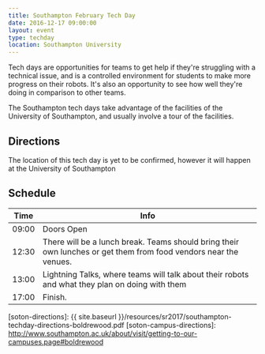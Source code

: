 ```yaml
---
title: Southampton February Tech Day
date: 2016-12-17 09:00:00
layout: event
type: techday
location: Southampton University
---
```


Tech days are opportunities for teams to get help if they're struggling with a technical issue, and is a controlled environment for students to make more progress on their robots. It's also an opportunity to see how well they're doing in comparison to other teams.

The Southampton tech days take advantage of the facilities of the University of Southampton, and usually involve a tour of the facilities.

## Directions

The location of this tech day is yet to be confirmed, however it will happen at the University of Southampton

## Schedule

| Time  | Info |
|-------|------|
| 09:00 | Doors Open |
| 12:30 | There will be a lunch break. Teams should bring their own lunches or get them from food vendors near the venues. |
| 13:00 | Lightning Talks, where teams will talk about their robots and what they plan on doing with them |
| 17:00 | Finish. |

[teams-contact]: mailto:teams@studentrobotics.org
[soton-food-map]: https://goo.gl/yYlfs5
[soton-directions]: {{ site.baseurl }}/resources/sr2017/southampton-techday-directions-boldrewood.pdf
[soton-campus-directions]: http://www.southampton.ac.uk/about/visit/getting-to-our-campuses.page#boldrewood
